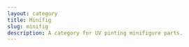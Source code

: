 ```yaml
---
layout: category
title: Minifig
slug: minifig
description: A category for UV pinting minifigure parts.
---
```

